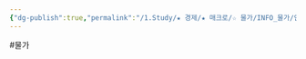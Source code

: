 ```yaml
---
{"dg-publish":true,"permalink":"/1.Study/★ 경제/★ 매크로/☆ 물가/INFO_물가/인플레이션/","created":"2023-06-07T09:20:34.972+09:00","updated":"2025-06-03T20:07:19.904+09:00"}
---
```


#물가 